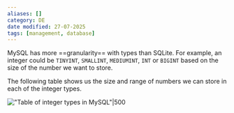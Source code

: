 ```yaml
---
aliases: []
category: DE
date modified: 27-07-2025
tags: [management, database]
---
```


MySQL has more ==granularity== with types than SQLite. For example, an integer could be `TINYINT`, `SMALLINT`, `MEDIUMINT`, `INT` or `BIGINT` based on the size of the number we want to store. 

The following table shows us the size and range of numbers we can store in each of the integer types.
    
!["Table of integer types in MySQL"|500](https://cs50.harvard.edu/sql/2024/notes/6/images/12.jpg)
